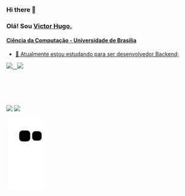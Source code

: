 ### Hi there 👋

### Olá! Sou <a href='https://github.com/victorhugomr'>Victor Hugo.
  #### Ciência da Computação - Universidade de Brasilia
- 🌱 Atualmente estou estudando para ser desenvolvedor Backend;
   
<img height="180em" src="https://github-readme-stats.vercel.app/api?username=leandromliveira&show_icons=true&theme=midnight-purple&include_all_commits=true&count_private=true"/> &nbsp;
<img height="180em" src="https://github-readme-stats.vercel.app/api/top-langs/?username=leandromliveira&layout=demo&langs_count=7&theme=midnight-purple"/>

##
<div style="display: inline_block"> <br>
<!--
<img align="center" alt="Js" height="40" width="40" src="https://raw.githubusercontent.com/devicons/devicon/master/icons/javascript/javascript-plain.svg">
-->
</div>
   
##  
<div style="display: inline_block"> <br>
  <a href = "mailto:victorhugo_mr@live.com"><img src="https://img.shields.io/badge/-Gmail-%23333?style=for-the-badge&logo=gmail&logoColor=white" target="_blank"></a>
  <a href="https://www.linkedin.com/in/victorhugomr/" target="_blank"><img src="https://img.shields.io/badge/-LinkedIn-%230077B5?style=for-the-badge&logo=linkedin&logoColor=white" target="_blank"></a> 

  ![Snake animation](https://github.com/rafaballerini/rafaballerini/blob/output/github-contribution-grid-snake.svg)
</div>

<!--
**victorhugomr/victorhugomr** is a ✨ _special_ ✨ repository because its `README.md` (this file) appears on your GitHub profile.

Here are some ideas to get you started:

- 🔭 I’m currently working on ...
- 🌱 I’m currently learning ...
- 👯 I’m looking to collaborate on ...
- 🤔 I’m looking for help with ...
- 💬 Ask me about ...
- 📫 How to reach me: ...
- 😄 Pronouns: ...
- ⚡ Fun fact: ...
-->
